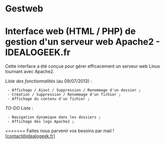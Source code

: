 Gestweb
=====

Interface web (HTML / PHP) de gestion d'un serveur web Apache2 - IDEALOGEEK.fr
=====

Cette interface a été conçue pour gérer efficacement un serveur web Linux tournant avec Apache2.



*Liste des fonctionnalités* (au 09/07/2013) :
````````````````````````````````````````
 - Affichage / Ajout / Suppression / Renommage d'un dossier ;
 - Création / Suppression / Renommage d'un fichier ;
 - Affichage du contenu d'un fichier ;
````````````````````````````````````````
 
*TO-DO Liste* :
````````````````````````````````````````
 - Navigation dynamique dans les dossiers ;
 - Affichage des logs Apache2 ;
````````````````````````````````````````

=======
Faites nous parvenir vos besoins par mail ! [contact@idealogeek.fr]
